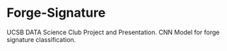 # Forge-Signature
UCSB DATA Science Club Project and Presentation.
CNN Model for forge signature classification. 
